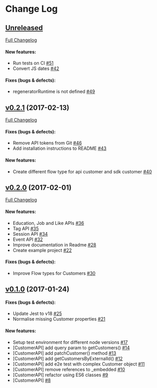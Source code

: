 #  Change Log

## [Unreleased](https://github.com/contactlab/contacthub-sdk-nodejs/tree/HEAD)
[Full Changelog](https://github.com/contactlab/contacthub-sdk-nodejs/compare/v0.2.1...HEAD)

#### New features:

- Run tests on CI [#51](https://github.com/contactlab/contacthub-sdk-nodejs/issues/51)
- Convert JS dates [#42](https://github.com/contactlab/contacthub-sdk-nodejs/issues/42)

#### Fixes (bugs & defects):

- regeneratorRuntime is not defined [#49](https://github.com/contactlab/contacthub-sdk-nodejs/issues/49)

## [v0.2.1](https://github.com/contactlab/contacthub-sdk-nodejs/tree/v0.2.1) (2017-02-13)
[Full Changelog](https://github.com/contactlab/contacthub-sdk-nodejs/compare/v0.2.0...v0.2.1)

#### Fixes (bugs & defects):

- Remove API tokens from Git [#46](https://github.com/contactlab/contacthub-sdk-nodejs/issues/46)
- Add installation instructions to README [#43](https://github.com/contactlab/contacthub-sdk-nodejs/issues/43)

#### New features:

- Create different flow type for api customer and sdk customer [#40](https://github.com/contactlab/contacthub-sdk-nodejs/issues/40)

## [v0.2.0](https://github.com/contactlab/contacthub-sdk-nodejs/tree/v0.2.0) (2017-02-01)
[Full Changelog](https://github.com/contactlab/contacthub-sdk-nodejs/compare/v0.1.0...v0.2.0)

#### New features:

- Education, Job and Like APIs [#36](https://github.com/contactlab/contacthub-sdk-nodejs/issues/36)
- Tag API [#35](https://github.com/contactlab/contacthub-sdk-nodejs/issues/35)
- Session API [#34](https://github.com/contactlab/contacthub-sdk-nodejs/issues/34)
- Event API [#32](https://github.com/contactlab/contacthub-sdk-nodejs/issues/32)
- Improve documentation in Readme [#28](https://github.com/contactlab/contacthub-sdk-nodejs/issues/28)
- Create example project [#22](https://github.com/contactlab/contacthub-sdk-nodejs/issues/22)

#### Fixes (bugs & defects):

- Improve Flow types for Customers [#30](https://github.com/contactlab/contacthub-sdk-nodejs/issues/30)

## [v0.1.0](https://github.com/contactlab/contacthub-sdk-nodejs/tree/v0.1.0) (2017-01-24)


#### Fixes (bugs & defects):

- Update Jest to v18 [#25](https://github.com/contactlab/contacthub-sdk-nodejs/issues/25)
- Normalise missing Customer properties [#21](https://github.com/contactlab/contacthub-sdk-nodejs/issues/21)

#### New features:

- Setup test environment for different node versions [#17](https://github.com/contactlab/contacthub-sdk-nodejs/issues/17)
- [CustomerAPI] add query param to getCustomers() [#14](https://github.com/contactlab/contacthub-sdk-nodejs/issues/14)
- [CustomerAPI] add patchCustomer() method [#13](https://github.com/contactlab/contacthub-sdk-nodejs/issues/13)
- [CustomerAPI] add getCustomersByExternalId() [#12](https://github.com/contactlab/contacthub-sdk-nodejs/issues/12)
- [CustomerAPI] add e2e test with complex Customer object [#11](https://github.com/contactlab/contacthub-sdk-nodejs/issues/11)
- [CustomerAPI] remove references to _embedded [#10](https://github.com/contactlab/contacthub-sdk-nodejs/issues/10)
- [CustomerAPI] refactor using ES6 classes [#9](https://github.com/contactlab/contacthub-sdk-nodejs/issues/9)
- [CustomerAPI] [#8](https://github.com/contactlab/contacthub-sdk-nodejs/issues/8)